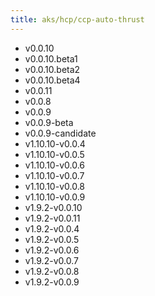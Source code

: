```yaml
---
title: aks/hcp/ccp-auto-thrust
---
```

- v0.0.10
- v0.0.10.beta1
- v0.0.10.beta2
- v0.0.10.beta4
- v0.0.11
- v0.0.8
- v0.0.9
- v0.0.9-beta
- v0.0.9-candidate
- v1.10.10-v0.0.4
- v1.10.10-v0.0.5
- v1.10.10-v0.0.6
- v1.10.10-v0.0.7
- v1.10.10-v0.0.8
- v1.10.10-v0.0.9
- v1.9.2-v0.0.10
- v1.9.2-v0.0.11
- v1.9.2-v0.0.4
- v1.9.2-v0.0.5
- v1.9.2-v0.0.6
- v1.9.2-v0.0.7
- v1.9.2-v0.0.8
- v1.9.2-v0.0.9
